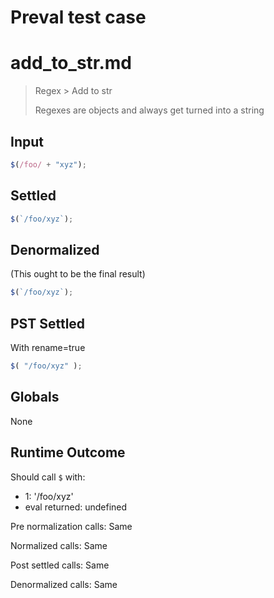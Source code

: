 # Preval test case

# add_to_str.md

> Regex > Add to str
>
> Regexes are objects and always get turned into a string

## Input

`````js filename=intro
$(/foo/ + "xyz");
`````


## Settled


`````js filename=intro
$(`/foo/xyz`);
`````


## Denormalized
(This ought to be the final result)

`````js filename=intro
$(`/foo/xyz`);
`````


## PST Settled
With rename=true

`````js filename=intro
$( "/foo/xyz" );
`````


## Globals


None


## Runtime Outcome


Should call `$` with:
 - 1: '/foo/xyz'
 - eval returned: undefined

Pre normalization calls: Same

Normalized calls: Same

Post settled calls: Same

Denormalized calls: Same
